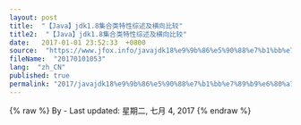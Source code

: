 ```yaml
---
layout: post
title:  "【Java】jdk1.8集合类特性综述及横向比较"
title2:  "【Java】jdk1.8集合类特性综述及横向比较"
date:   2017-01-01 23:52:33  +0800
source:  "https://www.jfox.info/javajdk18%e9%9b%86%e5%90%88%e7%b1%bb%e7%89%b9%e6%80%a7%e7%bb%bc%e8%bf%b0%e5%8f%8a%e6%a8%aa%e5%90%91%e6%af%94%e8%be%83.html"
fileName:  "20170101053"
lang:  "zh_CN"
published: true
permalink: "2017/javajdk18%e9%9b%86%e5%90%88%e7%b1%bb%e7%89%b9%e6%80%a7%e7%bb%bc%e8%bf%b0%e5%8f%8a%e6%a8%aa%e5%90%91%e6%af%94%e8%be%83.html"
---
```

{% raw %}
By  - Last updated: 星期二, 七月 4, 2017
{% endraw %}